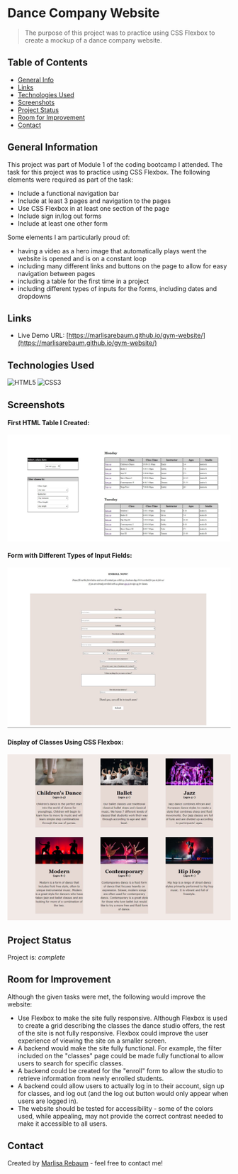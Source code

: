 # Dance Company Website
> The purpose of this project was to practice using CSS Flexbox to create a mockup
of a dance company website.

## Table of Contents
* [General Info](#general-information)
* [Links](#links)
* [Technologies Used](#technologies-used)
* [Screenshots](#screenshots)
* [Project Status](#project-status)
* [Room for Improvement](#room-for-improvement)
* [Contact](#contact)


## General Information
This project was part of Module 1 of the coding bootcamp I attended. The task 
for this project was to practice using CSS Flexbox. The following elements
were required as part of the task:

- Include a functional navigation bar
- Include at least 3 pages and navigation to the pages
- Use CSS Flexbox in at least one section of the page
- Include sign in/log out forms
- Include at least one other form

Some elements I am particularly proud of:

- having a video as a hero image that automatically plays went the website is 
opened and is on a constant loop
- including many different links and buttons on the page to allow for easy 
navigation between pages
- including a table for the first time in a project
- including different types of inputs for the forms, including dates and dropdowns


## Links
- Live Demo URL: [https://marlisarebaum.github.io/gym-website/](https://marlisarebaum.github.io/gym-website/)

## Technologies Used
![HTML5](https://img.shields.io/badge/html5-%23E34F26.svg?style=for-the-badge&logo=html5&logoColor=white)
![CSS3](https://img.shields.io/badge/css3-%231572B6.svg?style=for-the-badge&logo=css3&logoColor=white)

## Screenshots

#### First HTML Table I Created:
![HTML Table](./static/class-schedule.JPG)

#### Form with Different Types of Input Fields:
![Form](./static/enroll-form.JPG)

#### Display of Classes Using CSS Flexbox:
![Flexbox](./static/classes.JPG)

## Project Status
Project is:  _complete_ 

## Room for Improvement
Although the given tasks were met, the following would improve the website:
- Use Flexbox to make the site fully responsive. Although Flexbox is used to 
create a grid describing the classes the dance studio offers, the rest of the 
site is not fully responsive. Flexbox could improve the user experience of 
viewing the site on a smaller screen.
- A backend would make the site fully functional. For example, the filter 
included on the "classes" page could be made fully functional to allow users to 
search for specific classes.
- A backend could be created for the "enroll" form to allow the studio to retrieve
information from newly enrolled students.
- A backend could allow users to actually log in to their account, sign up for 
classes, and log out (and the log out button would only appear when users are
logged in).
- The website should be tested for accessibility - some of the colors used, while
appealing, may not provide the correct contrast needed to make it accessible to 
all users.

## Contact
Created by [Marlisa Rebaum](https://www.linkedin.com/in/marlisarebaum/) - feel free to contact me!